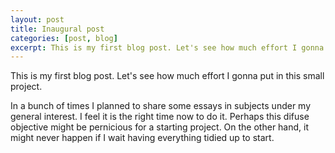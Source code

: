 ```yaml
---
layout: post
title: Inaugural post 
categories: [post, blog]
excerpt: This is my first blog post. Let's see how much effort I gonna put in this small project.  
---
```


This is my first blog post. Let's see how much effort I gonna put in this small project. 

In a bunch of times I planned to share some essays in subjects under my general interest. I feel it is the right time now to do it. Perhaps this difuse objective might be pernicious for a starting project. On the other hand, it might never happen if I wait having everything tidied up to start.